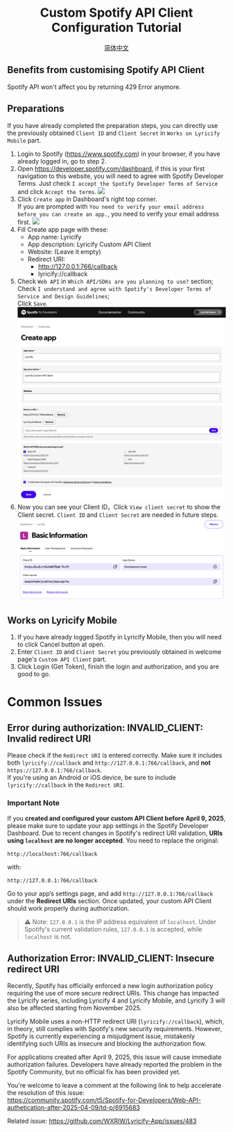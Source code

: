<div align="center">

# Custom Spotify API Client Configuration Tutorial
[简体中文](Readme.zh-CN.md)

</div>

## Benefits from customising Spotify API Client
Spotify API won't affect you by returning 429 Error anymore.

## Preparations
If you have already completed the preparation steps, you can directly use the previously obtained `Client ID` and `Client Secret` in `Works on Lyricify Mobile` part.
1. Login to Spotify (https://www.spotify.com) in your browser, if you have already logged in, go to step 2.
2. Open https://developer.spotify.com/dashboard, if this is your first navigation to this website, you will need to agree with Spotify Developer Terms. Just check `I accept the Spotify Developer Terms of Service` and click `Accept the terms`.
![](pic/Demo-Pic01.png)
3. Click `Create app` in Dashboard's right top corner.  
   If you are prompted with `You need to verify your email address before you can create an app.`, you need to verify your email address first.
![](pic/Demo-Pic02.png)
4. Fill Create app page with these:
   - App name: Lyricify
   - App description: Lyricify Custom API Client
   - Website: (Leave it empty)
   - Redirect URI:
     - http://127.0.0.1:766/callback
     - lyricify://callback
5. Check `Web API` in `Which API/SDKs are you planning to use?` section;  
   Check `I understand and agree with Spotify's Developer Terms of Service and Design Guidelines`;  
   Click `Save`.  
![](pic/Demo-Pic03.png)
6. Now you can see your Client ID，Click `View client secret` to show the Client secret. `Client ID` and `Client Secret` are needed in future steps.
![](pic/Demo-Pic04.png)

## Works on Lyricify Mobile
1. If you have already logged Spotify in Lyricify Mobile, then you will need to click Cancel button at open.
2. Enter `Client ID` and `Client Secret` you previously obtained in welcome page's `Custom API Client` part.
3. Click Login (Get Token), finish the login and authorization, and you are good to go.

# Common Issues

## Error during authorization: INVALID_CLIENT: Invalid redirect URI
Please check if the `Redirect URI` is entered correctly. Make sure it includes both `lyricify://callback` and `http://127.0.0.1:766/callback`, and **not** `https://127.0.0.1:766/callback`.  
If you're using an Android or iOS device, be sure to include `lyricify://callback` in the `Redirect URI`.

### Important Note
If you **created and configured your custom API Client before April 9, 2025**, please make sure to update your app settings in the Spotify Developer Dashboard. Due to recent changes in Spotify's redirect URI validation, **URIs using `localhost` are no longer accepted**. You need to replace the original:

```
http://localhost:766/callback
```

with:

```
http://127.0.0.1:766/callback
```

Go to your app’s settings page, and add `http://127.0.0.1:766/callback` under the **Redirect URIs** section. Once updated, your custom API Client should work properly during authorization.

> ⚠️ Note: `127.0.0.1` is the IP address equivalent of `localhost`. Under Spotify's current validation rules, `127.0.0.1` is accepted, while `localhost` is not.

## Authorization Error: INVALID_CLIENT: Insecure redirect URI
Recently, Spotify has officially enforced a new login authorization policy requiring the use of more secure redirect URIs. This change has impacted the Lyricify series, including Lyricify 4 and Lyricify Mobile, and Lyricify 3 will also be affected starting from November 2025.  
 
Lyricify Mobile uses a non-HTTP redirect URI (`lyricify://callback`), which, in theory, still complies with Spotify's new security requirements. However, Spotify is currently experiencing a misjudgment issue, mistakenly identifying such URIs as insecure and blocking the authorization flow.

For applications created after April 9, 2025, this issue will cause immediate authorization failures. Developers have already reported the problem in the Spotify Community, but no official fix has been provided yet.

You're welcome to leave a comment at the following link to help accelerate the resolution of this issue:  
https://community.spotify.com/t5/Spotify-for-Developers/Web-API-authetication-after-2025-04-09/td-p/6915683  

Related issue: https://github.com/WXRIW/Lyricify-App/issues/483